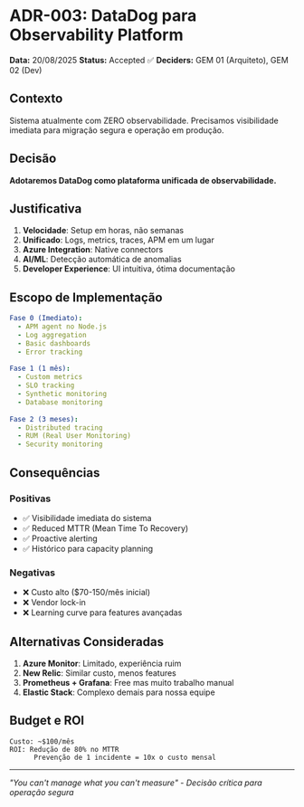 # ADR-003: DataDog para Observability Platform

**Data:** 20/08/2025
**Status:** Accepted ✅
**Deciders:** GEM 01 (Arquiteto), GEM 02 (Dev)

## Contexto

Sistema atualmente com ZERO observabilidade. Precisamos visibilidade imediata para migração segura e operação em produção.

## Decisão

**Adotaremos DataDog como plataforma unificada de observabilidade.**

## Justificativa

1. **Velocidade**: Setup em horas, não semanas
2. **Unificado**: Logs, metrics, traces, APM em um lugar
3. **Azure Integration**: Native connectors
4. **AI/ML**: Detecção automática de anomalias
5. **Developer Experience**: UI intuitiva, ótima documentação

## Escopo de Implementação

```yaml
Fase 0 (Imediato):
  - APM agent no Node.js
  - Log aggregation
  - Basic dashboards
  - Error tracking
  
Fase 1 (1 mês):
  - Custom metrics
  - SLO tracking
  - Synthetic monitoring
  - Database monitoring
  
Fase 2 (3 meses):
  - Distributed tracing
  - RUM (Real User Monitoring)
  - Security monitoring
```

## Consequências

### Positivas
- ✅ Visibilidade imediata do sistema
- ✅ Reduced MTTR (Mean Time To Recovery)
- ✅ Proactive alerting
- ✅ Histórico para capacity planning

### Negativas
- ❌ Custo alto ($70-150/mês inicial)
- ❌ Vendor lock-in
- ❌ Learning curve para features avançadas

## Alternativas Consideradas

1. **Azure Monitor**: Limitado, experiência ruim
2. **New Relic**: Similar custo, menos features
3. **Prometheus + Grafana**: Free mas muito trabalho manual
4. **Elastic Stack**: Complexo demais para nossa equipe

## Budget e ROI

```
Custo: ~$100/mês
ROI: Redução de 80% no MTTR
      Prevenção de 1 incidente = 10x o custo mensal
```

---

*"You can't manage what you can't measure" - Decisão crítica para operação segura*